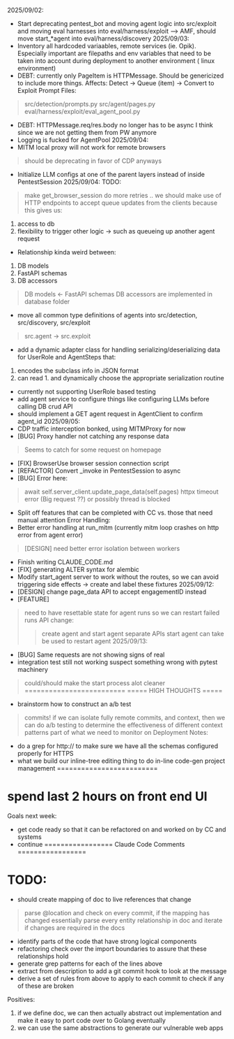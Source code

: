 2025/09/02:
- Start deprecating pentest_bot and moving agent logic into src/exploit and moving eval harnesses into eval/harness/exploit
--> AMF, should move start_*agent into eval/harness/discovery
2025/09/03:
- Inventory all hardcoded variaables, remote services (ie. Opik). Especially important are filepaths and env variables that need to be taken into account during deployment to another environment ( linux environment)
- DEBT: currently only PageItem is HTTPMessage. Should be genericized to include more things. Affects: 
Detect -> Queue (item) -> Convert to Exploit Prompt
Files:
> src/detection/prompts.py
> src/agent/pages.py
> eval/harness/exploit/eval_agent_pool.py
- DEBT: HTTPMessage.req/res.body no longer has to be async I think since we are not getting them from PW anymore
- Logging is fucked for AgentPool
2025/09/04:
- MITM local proxy will not work for remote browsers
> should be deprecating in favor of CDP anyways
- Initialize LLM configs at one of the parent layers instead of inside PentestSession
2025/09/04:
TODO:
> make get_browser_session do more retries ..
> we should make use of HTTP endpoints to accept queue updates from the clients because this gives us:
1. access to db
2. flexibility to trigger other logic -> such as queueing up another agent request 
- Relationship kinda weird between:
1. DB models
2. FastAPI schemas
3. DB accessors
> DB models <- FastAPI schemas
> DB accessors are implemented in database folder
- move all common type definitions of agents into src/detection, src/discovery, src/exploit
> src.agent -> src.exploit
- add a dynamic adapter class for handling serializing/deserializing data for UserRole and AgentSteps that:
1. encodes the subclass info in JSON format
2. can read 1. and dynamically choose the appropriate serialization routine
- currently not supporting UserRole based testing
- add agent service to configure things like configuring LLMs before calling 
DB crud API
- should implement a GET agent request in AgentClient to confirm agent_id
2025/09/05:
- CDP traffic interception bonked, using MITMProxy for now
- [BUG] Proxy handler not catching any response data
> Seems to catch for some request on homepage
- [FIX] BrowserUse browser session connection script
- [REFACTOR] Convert _invoke in PentestSession to async
- [BUG] Error here:
> await self.server_client.update_page_data(self.pages)
> httpx timeout error (Big request ??)
> or possibly thread is blocked
- Split off features that can be completed with CC vs. those that need manual attention
Error Handling:
- Better error handling at run_mitm (currently mitm loop crashes on http error from agent error)
> [DESIGN] need better error isolation between workers
- Finish writing CLAUDE_CODE.md
- [FIX] generating ALTER syntax for alembic
- Modify start_agent server to work without the routes, so we can avoid triggering side effects -> create and label these fixtures
2025/09/12:
- [DESIGN] change page_data API to accept engagementID instead
- [FEATURE]
> need to have resettable state for agent runs so we can restart failed runs 
> API change:
>> create agent and start agent separate APIs
>> start agent can take be used to restart agent
2025/09/13:
- [BUG] Same requests are not showing signs of real 
- integration test still not working suspect something wrong with pytest machinery
> could/should make the start process alot cleaner
=========================
===== HIGH THOUGHTS =====
- brainstorm how to construct an a/b test
> commits!
> if we can isolate fully remote commits, and context, then we can do a/b testing to determine the effectiveness of different context patterns
> part of what we need to monitor on
Deployment Notes:
- do a grep for http:// to make sure we have all the schemas configured properly for HTTPS
- what we build our inline-tree editing thing to do in-line code-gen project management 
=========================

# spend last 2 hours on front end UI

Goals next week:
- get code ready so that it can be refactored on and worked on by CC and systems
- continue 
=================
Claude Code Comments
=================
# TODO:
- should create mapping of doc to live references that change
> parse @location and check on every commit, if the mapping has changed
> essentially parse every entity relationship in doc and iterate if changes are required in the docs
- identify parts of the code that have strong logical components
- refactoring check over the import boundaries to assure that these relationships hold
- generate grep patterns for each of the lines above
- extract from description to add a git commit hook to look at the message
- derive a set of rules from above to apply to each commit to check if any of these are broken

Positives:
1. if we define doc, we can then actually abstract out implementation and make it easy to port code over to Golang eventually
2. we can use the same abstractions to generate our vulnerable web apps